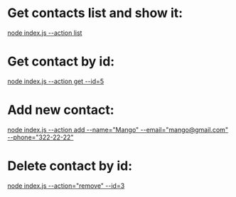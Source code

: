 # Get contacts list and show it:<br/>

[node index.js --action list](https://prnt.sc/8fQvJ5JJN9P2)

# Get contact by id:<br/>

[node index.js --action get --id=5](https://prnt.sc/kSi66D4JCauw)

# Add new contact:<br/>

[node index.js --action add --name="Mango" --email="mango@gmail.com" --phone="322-22-22"](https://prnt.sc/T0FR-Bg7slmh)

# Delete contact by id:<br/>

[node index.js --action="remove" --id=3](https://prnt.sc/2M5ejkhEZZ7m)
